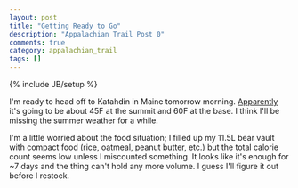 ```yaml
---
layout: post
title: "Getting Ready to Go"
description: "Appalachian Trail Post 0"
comments: true
category: appalachian_trail
tags: []
---
```

{% include JB/setup %}

I'm ready to head off to Katahdin in Maine tomorrow morning. [Apparently](http://www.myweather2.com/Hill-and-Mountain/United-States-Of-America/Mount-Katahdin.aspx) it's going to be about 45F at the summit and 60F at the base. I think I'll be missing the summer weather for a while.

I'm a little worried about the food situation; I filled up my 11.5L bear vault with compact food (rice, oatmeal, peanut butter, etc.) but the total calorie count seems low unless I miscounted something. It looks like it's enough for ~7 days and the thing can't hold any more volume. I guess I'll figure it out before I restock.
